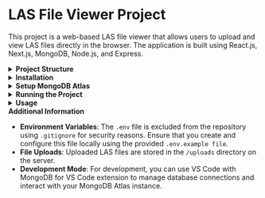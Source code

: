 # LAS File Viewer Project

This project is a web-based LAS file viewer that allows users to upload and view LAS files directly in the browser. The application is built using React.js, Next.js, MongoDB, Node.js, and Express.

<details> <summary><strong>Project Structure</strong></summary>

```bash
/las-file-viewer
├── /client                # Frontend (Next.js)
│   ├── /pages
│   │   └── index.js       # Main page of the frontend
│   ├── /styles
│   │   └── globals.css    # Global CSS styles
│   └── .env.local         # Environment variables for React
├── /uploads               # Directory for storing uploaded files
├── server.js              # Backend server
├── .env                   # Environment variables for Node.js
├── .gitignore             # Git ignore file
└── README.md              # Project README
```
</details> 

<details> <summary><strong>Installation</strong></summary>

1. **Clone the Repository:**

```bash
git clone https://github.com/logusivam/Las-Viewer.git
cd las-file-viewer
```
2. **Install Dependencies:**

Navigate to the root directory and install backend dependencies:

```bash
npm install
```
Navigate to the `/client` directory and install frontend dependencies:

```bash
cd client
npm install
```
3. **Create the `uploads` Folder:**

  - In the root directory of the project, create a folder named `uploads`.
  - This folder will be used to store the LAS files uploaded through the application.
</details> 

<details> <summary><strong>Setup MongoDB Atlas</strong></summary>

1. **Create a MongoDB Atlas Account:**

  - Sign up at [MongoDB Atlas](https://www.mongodb.com/products/platform/atlas-database).
  - Create a new cluster.

2. **Set Up Your Database:**

  - Create a new database in your cluster.
  - Create a new collection named `lasfiles` to store the uploaded LAS files.

3. **Get Your MongoDB Connection String:**

  - Navigate to your cluster in MongoDB Atlas.
  - Click on "Connect" and choose "Connect your application".
  - Copy the connection string provided.

4. **Configure Environment Variables:**

  - In the root directory of your project, you’ll find a file named `.env.example.`
  - Rename this file to `.env` and replace `your-mongodb-connection-string-here` with your actual MongoDB connection string:

```plaintext
MONGO_URI=your-mongodb-connection-string-here
```
**Note**: The `.env` file is included in `.gitignore` to ensure sensitive information is not exposed in the repository.

</details> <details> <summary><strong>Running the Project</strong></summary>

1. **Start the Backend Server**:

  - In the root directory, run the following command:
```bash
npm start
```
  - The backend server will run on `http://localhost:5000`.

2. **Start the Frontend Server**:

  - Navigate to the `/client` directory:
```bash
cd client
```
  - Run the following command:
```bash
npm run dev
```
  - The frontend will run on `http://localhost:3000`.

3. **Access the Application**:

Open your web browser and go to `http://localhost:3000`.
You can now upload LAS files and view them in the browser.
</details> 

<details> <summary><strong>Usage</strong></summary>

1. **Uploading LAS Files:**

  - Click on the "Upload File" button.
  - Select one or more LAS files from your computer.
  - The uploaded files will be listed, and you can click on a file name to view its contents.

2. **Viewing LAS Files:**

  - The selected LAS file will be displayed in the browser with the content formatted for easy viewing.

3. **Customization:**

  - You can customize the background color, viewer styles, button colors, and other UI elements by modifying the `globals.css` file in the `/client/styles/ directory.`
</details> 

 <summary><strong>Additional Information</strong></summary>

 - **Environment Variables**: The `.env` file is excluded from the repository using `.gitignore` for security reasons. Ensure that you create and configure this file locally using the provided `.env.example file`.
- **File Uploads**: Uploaded LAS files are stored in the `/uploads` directory on the server.
- **Development Mode**: For development, you can use VS Code with MongoDB for VS Code extension to manage database connections and interact with your MongoDB Atlas instance.
